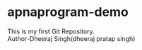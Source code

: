 # apnaprogram-demo
This is my first Git Repository.
<br>
Author-Dheeraj Singh(dheeraj pratap singh)
